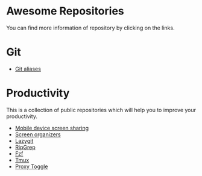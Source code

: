 # Awesome Repositories

You can find more information of repository by clicking on the links. 

# Git

- [Git aliases](https://github.com/ohmyzsh/ohmyzsh/wiki/Cheatsheet)

# Productivity

This is a collection of public repositories which will help you to improve your productivity. 

- [Mobile device screen sharing](https://github.com/Genymobile/scrcpy)
- [Screen organizers](https://github.com/eczarny/spectacle)
- [Lazygit](https://github.com/jesseduffield/lazygit)
- [RipGrep](https://github.com/BurntSushi/ripgrep)
- [Fzf](https://github.com/junegunn/fzf)
- [Tmux](https://github.com/tmux/tmux/wiki)
- [Proxy Toggle](https://github.com/theappbusiness/android-proxy-toggle)
